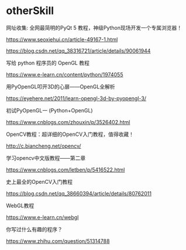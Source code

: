 # otherSkill


网址收集:
全网最简明的PyQt 5 教程，神级Python现场开发一个专属浏览器！

https://www.seoxiehui.cn/article-49167-1.html

https://blog.csdn.net/qq_38316721/article/details/90061944


写给 python 程序员的 OpenGL 教程

https://www.e-learn.cn/content/python/1974055

用PyOpenGL叩开3D的心扉——OpenGL全解析

https://eyehere.net/2011/learn-opengl-3d-by-pyopengl-3/


初试PyOpenGL一 (Python+OpenGL)

https://www.cnblogs.com/zhouxin/p/3526402.html

OpenCV教程：超详细的OpenCV入门教程，值得收藏！

http://c.biancheng.net/opencv/


学习opencv中文版教程——第二章

https://www.cnblogs.com/letben/p/5416522.html


史上最全的OpenCV入门教程

https://blog.csdn.net/qq_38660394/article/details/80762011

WebGL教程

https://www.e-learn.cn/webgl

你写过什么有趣的程序？

https://www.zhihu.com/question/51314788
